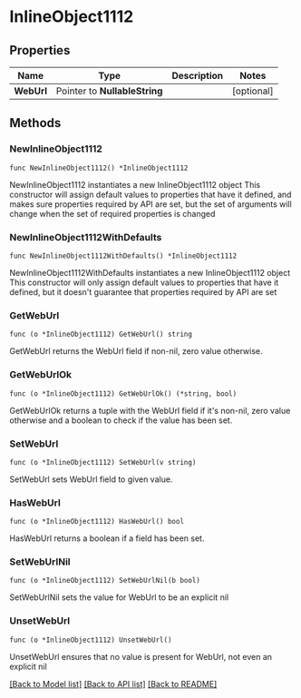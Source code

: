 # InlineObject1112

## Properties

Name | Type | Description | Notes
------------ | ------------- | ------------- | -------------
**WebUrl** | Pointer to **NullableString** |  | [optional] 

## Methods

### NewInlineObject1112

`func NewInlineObject1112() *InlineObject1112`

NewInlineObject1112 instantiates a new InlineObject1112 object
This constructor will assign default values to properties that have it defined,
and makes sure properties required by API are set, but the set of arguments
will change when the set of required properties is changed

### NewInlineObject1112WithDefaults

`func NewInlineObject1112WithDefaults() *InlineObject1112`

NewInlineObject1112WithDefaults instantiates a new InlineObject1112 object
This constructor will only assign default values to properties that have it defined,
but it doesn't guarantee that properties required by API are set

### GetWebUrl

`func (o *InlineObject1112) GetWebUrl() string`

GetWebUrl returns the WebUrl field if non-nil, zero value otherwise.

### GetWebUrlOk

`func (o *InlineObject1112) GetWebUrlOk() (*string, bool)`

GetWebUrlOk returns a tuple with the WebUrl field if it's non-nil, zero value otherwise
and a boolean to check if the value has been set.

### SetWebUrl

`func (o *InlineObject1112) SetWebUrl(v string)`

SetWebUrl sets WebUrl field to given value.

### HasWebUrl

`func (o *InlineObject1112) HasWebUrl() bool`

HasWebUrl returns a boolean if a field has been set.

### SetWebUrlNil

`func (o *InlineObject1112) SetWebUrlNil(b bool)`

 SetWebUrlNil sets the value for WebUrl to be an explicit nil

### UnsetWebUrl
`func (o *InlineObject1112) UnsetWebUrl()`

UnsetWebUrl ensures that no value is present for WebUrl, not even an explicit nil

[[Back to Model list]](../README.md#documentation-for-models) [[Back to API list]](../README.md#documentation-for-api-endpoints) [[Back to README]](../README.md)


